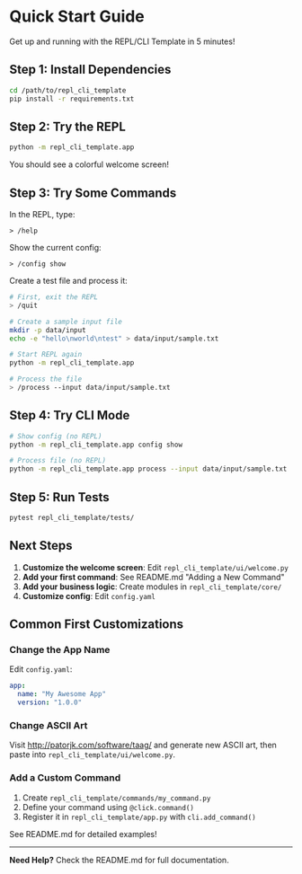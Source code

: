 # Quick Start Guide

Get up and running with the REPL/CLI Template in 5 minutes!

## Step 1: Install Dependencies

```bash
cd /path/to/repl_cli_template
pip install -r requirements.txt
```

## Step 2: Try the REPL

```bash
python -m repl_cli_template.app
```

You should see a colorful welcome screen!

## Step 3: Try Some Commands

In the REPL, type:

```
> /help
```

Show the current config:
```
> /config show
```

Create a test file and process it:
```bash
# First, exit the REPL
> /quit

# Create a sample input file
mkdir -p data/input
echo -e "hello\nworld\ntest" > data/input/sample.txt

# Start REPL again
python -m repl_cli_template.app

# Process the file
> /process --input data/input/sample.txt
```

## Step 4: Try CLI Mode

```bash
# Show config (no REPL)
python -m repl_cli_template.app config show

# Process file (no REPL)
python -m repl_cli_template.app process --input data/input/sample.txt
```

## Step 5: Run Tests

```bash
pytest repl_cli_template/tests/
```

## Next Steps

1. **Customize the welcome screen**: Edit `repl_cli_template/ui/welcome.py`
2. **Add your first command**: See README.md "Adding a New Command"
3. **Add your business logic**: Create modules in `repl_cli_template/core/`
4. **Customize config**: Edit `config.yaml`

## Common First Customizations

### Change the App Name

Edit `config.yaml`:
```yaml
app:
  name: "My Awesome App"
  version: "1.0.0"
```

### Change ASCII Art

Visit http://patorjk.com/software/taag/ and generate new ASCII art, then paste into `repl_cli_template/ui/welcome.py`.

### Add a Custom Command

1. Create `repl_cli_template/commands/my_command.py`
2. Define your command using `@click.command()`
3. Register it in `repl_cli_template/app.py` with `cli.add_command()`

See README.md for detailed examples!

---

**Need Help?** Check the README.md for full documentation.
